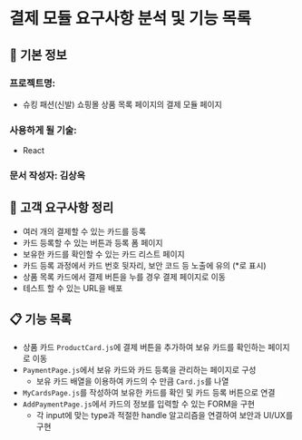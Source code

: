 # 결제 모듈 요구사항 분석 및 기능 목록

## 📌 기본 정보
### 프로젝트명: 
- 슈킹 패션(신발) 쇼핑몰 상품 목록 페이지의 결제 모듈 페이지

### 사용하게 될 기술: 
- React

### 문서 작성자: 김상옥

## 📝 고객 요구사항 정리
- 여러 개의 결제할 수 있는 카드를 등록
- 카드 등록할 수 있는 버튼과 등록 폼 페이지
- 보유한 카드를 확인할 수 있는 카드 리스트 페이지
- 카드 등록 과정에서 카드 번호 뒷자리, 보안 코드 등 노출에 유의 (*로 표시)
- 상품 목록 카드에서 결제 버튼을 누를 경우 결제 페이지로 이동
- 테스트 할 수 있는 URL을 배포

## 📋 기능 목록
- 상품 카드 `ProductCard.js`에 결제 버튼을 추가하여 보유 카드를 확인하는 페이지로 이동
- `PaymentPage.js`에서 보유 카드와 카드 등록을 관리하는 페이지로 구성
  - 보유 카드 배열을 이용하여 카드의 수 만큼 `Card.js`를 나열
- `MyCardsPage.js`를 작성하여 보유한 카드를 확인 및 카드 등록 버튼으로 연결
- `AddPaymentPage.js`에서 카드의 정보를 입력할 수 있는 FORM을 구현
  - 각 input에 맞는 type과 적절한 handle 알고리즘을 연결하여 보안과 UI/UX를 구현
 
 
 


